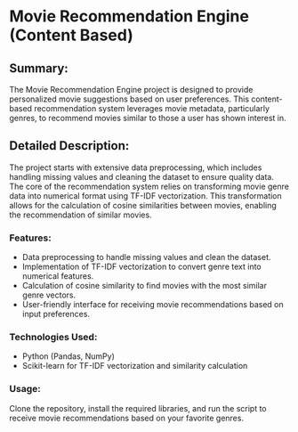 # Movie Recommendation Engine (Content Based)

## Summary:
The Movie Recommendation Engine project is designed to provide personalized movie suggestions based on user preferences. This content-based recommendation system leverages movie metadata, particularly genres, to recommend movies similar to those a user has shown interest in.

## Detailed Description:
The project starts with extensive data preprocessing, which includes handling missing values and cleaning the dataset to ensure quality data. The core of the recommendation system relies on transforming movie genre data into numerical format using TF-IDF vectorization. This transformation allows for the calculation of cosine similarities between movies, enabling the recommendation of similar movies.

### Features:
- Data preprocessing to handle missing values and clean the dataset.
- Implementation of TF-IDF vectorization to convert genre text into numerical features.
- Calculation of cosine similarity to find movies with the most similar genre vectors.
- User-friendly interface for receiving movie recommendations based on input preferences.

### Technologies Used:
- Python (Pandas, NumPy)
- Scikit-learn for TF-IDF vectorization and similarity calculation

### Usage:
Clone the repository, install the required libraries, and run the script to receive movie recommendations based on your favorite genres.
